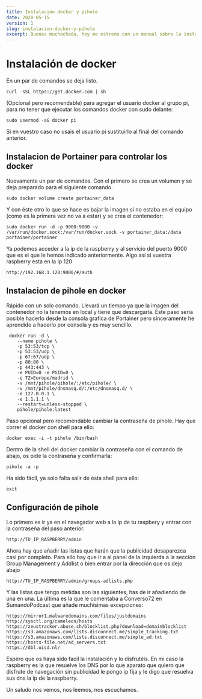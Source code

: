 ```yaml
---
title: Instalación docker y pihole
date: 2020-05-15
version: 1
slug: instalacion-docker-y-pihole
excerpt: Buenas muchachada, hoy me estreno con un manual sobre la instalación de docker en una raspberry pi y luego configurar Pihole para evitar publicidad en la navegación.
---
```

# Instalación de docker

En un par de comandos se deja listo.

``` curl -sSL https://get.docker.com | sh ```

(Opcional pero recomendable) para agregar el usuario docker al grupo pi, para no tener que ejecutar los comandos docker con sudo delante:

```sudo usermod -aG docker pi ```

Si en vuestro caso no usais el usuario pi sustituirlo al final del comando anterior.

## Instalacion de Portainer para controlar los docker

Nuevamente un par de comandos. Con el primero se crea un volumen y se deja preparado para el siguiente comando.

```sudo docker volume create portainer_data```


Y con éste otro lo que se hace es bajar la imagen si no estaba en el equipo (como es la primera vez no va a estar) y se crea el contenedor:


``` sudo docker run -d -p 9000:9000 -v /var/run/docker.sock:/var/run/docker.sock -v portainer_data:/data portainer/portainer ```

Ya podemos acceder a la ip de la raspberry y al servicio del puerto 9000 que es el que le hemos indicado anteriormente. Algo así si vuestra raspberry esta en la ip 120

```http://192.168.1.120:9000/#/auth```


## Instalacion de pihole en docker

Rápido con un solo comando. Llevará un tiempo ya que la imagen del contenedor no la tenemos en local y tiene que descargarla. Éste paso seria posible hacerlo desde la consola grafica de Portainer pero sinceramente he aprendido a hacerlo por consola y es muy sencillo.

```
 docker run -d \
    --name pihole \
    -p 53:53/tcp \
    -p 53:53/udp \
    -p 67:67/udp \
    -p 80:80 \
    -p 443:443 \
    -e PUID=0 -e PGID=0 \
    -e TZ=Europe/madrid \
    -v /mnt/pihole/pihole/:/etc/pihole/ \
    -v /mnt/pihole/dnsmasq.d/:/etc/dnsmasq.d/ \
    -e 127.0.0.1 \
    -e 1.1.1.1 \
    --restart=unless-stopped \
    pihole/pihole:latest
```


Paso opcional pero recomendable cambiar la contraseña de pihole. Hay que correr el docker con shell para ello:

``` docker exec -i -t pihole /bin/bash ```

Dentro de la shell del docker cambiar la contraseña con el comando de abajo, os pide la contraseña y confirmarla:

```pihole -a -p ```

Ha sido fácil, ya solo falta salir de ésta shell para ello:

```exit```


## Configuración de pihole

Lo primero es ir ya en el navegador web a la ip de tu raspbery y entrar con la contraseña del paso anterior.

```http://TU_IP_RASPBERRY/admin```

Ahora hay que añadir las listas que harán que la publicidad desaparezca casi por completo. Para ello hay que ir a al panel de la izquierda a la sección Group Management y Addlist o bien entrar por la dirección que os dejo abajo

```http://TU_IP_RASPBERRY/admin/groups-adlists.php```


Y las listas que tengo metidas son las siguientes, has de ir añadiendo de una en una. La última es la que le comentaba a Converso72 en SumandoPodcast que añade muchísimas excepciones:

```https://raw.githubusercontent.com/StevenBlack/hosts/master/hosts
https://mirror1.malwaredomains.com/files/justdomains
http://sysctl.org/cameleon/hosts
https://zeustracker.abuse.ch/blocklist.php?download=domainblocklist
https://s3.amazonaws.com/lists.disconnect.me/simple_tracking.txt
https://s3.amazonaws.com/lists.disconnect.me/simple_ad.txt
https://hosts-file.net/ad_servers.txt
https://dbl.oisd.nl/
```

Espero que os haya sido facil la instalación y lo disfrutéis. En mi caso la raspberry es la que resuelve los DNS por lo que aparato que quiero que disfrute de navegación sin publicidad le pongo ip fija y le digo que resuelva sus dns la ip de la raspberry.

Un saludo nos vemos, nos leemos, nos escuchamos.
